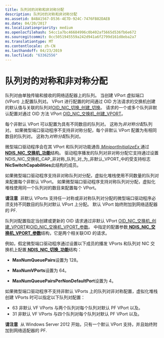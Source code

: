 ```yaml
---
title: 队列对的对称和非对称分配
description: 队列对的对称和非对称分配
ms.assetid: B4BA1567-D536-4E7D-924C-7476FB82DAEB
ms.date: 04/20/2017
ms.localizationpriority: medium
ms.openlocfilehash: 54cc1a7bc46684996c0b402af5665d536fb6e672
ms.sourcegitcommit: 0cc5051945559a242d941a6f2799d161d8eba2a7
ms.translationtype: MT
ms.contentlocale: zh-CN
ms.lasthandoff: 04/23/2019
ms.locfileid: "63362556"
---
```

# <a name="symmetric-and-asymmetric-assignment-of-queue-pairs"></a>队列对的对称和非对称分配


队列对由单独传输和接收的网络适配器上的队列。 当创建 VPort 虚拟端口 (VPort) 上配置队列对。 VPort 进行配置的时间通过 OID 方法请求的交换机创建的默认值与关联的队列对[OID\_NIC\_切换\_创建\_切换](https://msdn.microsoft.com/library/windows/hardware/hh451815)。 请求的一个或多个队列非默认配置对通过 OID 方法 VPort [OID\_NIC\_交换机\_创建\_VPORT](https://msdn.microsoft.com/library/windows/hardware/hh451816)。

每个非默认 VPort 可以配置为具有不同数目的队列对。 这称为*非对称分配*队列对。 如果微型端口驱动程序不支持非对称分配，每个非默认 VPort 配置为有相同数目的队列对。 这称为*对称分配*队列对。

微型端口驱动程序会在其 VPort 和队列对功能通告[ *MiniportInitializeEx* ](https://msdn.microsoft.com/library/windows/hardware/ff559389)通过[ **NDIS\_NIC\_交换机\_功能**](https://msdn.microsoft.com/library/windows/hardware/ff566583)结构。 驱动程序播发的队列对非对称分配它支持通过设置 NDIS\_NIC\_交换机\_CAP\_非对称\_队列\_对\_为\_非默认\_VPORT\_中的受支持标志**NicSwitchCapabilities**此结构的成员。

如果微型端口驱动程序支持非对称队列对分配，虚拟化堆栈使用不同数量的队列对来配置每个非默认 VPort。 如果微型端口驱动程序支持对称队列对分配，虚拟化堆栈使用同一个队列对的数目来配置每个 VPort。

**请注意**  非默认 VPorts 支持任一对称或非对称队列对分配的微型端口驱动程序必须支持不同数目的队列对默认 VPort 上分配。 默认 VPort 始终附加到网络适配器的 PF.

 

队列对配置指定当创建或更新的 OID 请求通过非默认 VPort [OID\_NIC\_交换机\_创建\_VPORT](https://msdn.microsoft.com/library/windows/hardware/hh451816)和[OID\_NIC\_交换机\_VPORT\_参数](https://msdn.microsoft.com/library/windows/hardware/hh451825)。 中指定的配置参数[ **NDIS\_NIC\_交换机\_VPORT\_参数**](https://msdn.microsoft.com/library/windows/hardware/hh451597)结构，它是两个相关联OID 的请求。

例如，假定微型端口驱动程序通过设置以下成员的播发 VPorts 和队列对 NIC 交换机上配置[ **NDIS\_NIC\_切换\_功能**](https://msdn.microsoft.com/library/windows/hardware/ff566583)结构：

-   **MaxNumQueuePairs**设置为 128。

-   **MaxNumVPorts**设置为 64。

-   **MaxNumQueuePairsPerNonDefaultPort**设置为 4。

如果微型端口驱动程序不支持非默认 VPorts 上的队列对非对称配置，虚拟化堆栈创建 VPorts 时可以指定以下队列对配置：

-   63 非默认 VF VPorts 与两个队列对每个队列对默认 PF VPort 以及。
-   31 非默认 VF VPorts 与四个队列对每个队列对默认 PF VPort 以及。

**请注意**  从 Windows Server 2012 开始，只有一个默认 VPort 支持，并且始终附加到网络适配器的 PF.

 

 

 





